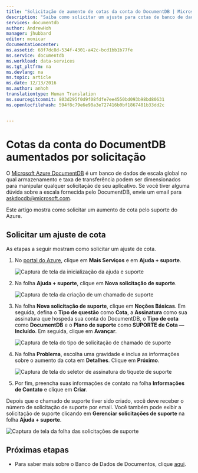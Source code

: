 ```yaml
---
title: "Solicitação de aumento de cotas da conta do DocumentDB | Microsoft Docs"
description: "Saiba como solicitar um ajuste para cotas de banco de dados do Banco de Dados de Documentos, como armazenamento de documento e produtividade por coleção."
services: documentdb
author: AndrewHoh
manager: jhubbard
editor: monicar
documentationcenter: 
ms.assetid: 68f7dc8d-534f-4301-a42c-bcd1bb1b77fe
ms.service: documentdb
ms.workload: data-services
ms.tgt_pltfrm: na
ms.devlang: na
ms.topic: article
ms.date: 12/13/2016
ms.author: anhoh
translationtype: Human Translation
ms.sourcegitcommit: 803d295f0d9f08fdfe7ee4550bd093b98bd80631
ms.openlocfilehash: 594f8c79e6e98a3e727416b0bf1867481b33dd2c


---
```

# <a name="request-increased-documentdb-account-quotas"></a>Cotas da conta do DocumentDB aumentados por solicitação
O [Microsoft Azure DocumentDB](https://azure.microsoft.com/services/documentdb/) é um banco de dados de escala global no qual armazenamento e taxa de transferência podem ser dimensionados para manipular qualquer solicitação de seu aplicativo. Se você tiver alguma dúvida sobre a escala fornecida pelo DocumentDB, envie um email para askdocdb@microsoft.com.

Este artigo mostra como solicitar um aumento de cota pelo suporte do Azure.

## <a name="a-idrequestquotaincreasea-request-a-quota-adjustment"></a><a id="RequestQuotaIncrease"></a> Solicitar um ajuste de cota
As etapas a seguir mostram como solicitar um ajuste de cota.

1. No [portal do Azure](https://portal.azure.com), clique em **Mais Serviços** e em **Ajuda + suporte**.
   
    ![Captura de tela da inicialização da ajuda e suporte](media/documentdb-increase-limits/helpsupport.png)
2. Na folha **Ajuda + suporte**, clique em **Nova solicitação de suporte**.
   
    ![Captura de tela da criação de um chamado de suporte](media/documentdb-increase-limits/getsupport.png)
3. Na folha **Nova solicitação de suporte**, clique em **Noções Básicas**. Em seguida, defina o **Tipo de questão** como **Cota**, a **Assinatura** como sua assinatura que hospeda sua conta do DocumentDB, o **Tipo de cota** como **DocumentDB** e o **Plano de suporte** como **SUPORTE de Cota — Incluído**. Em seguida, clique em **Avançar**.
   
    ![Captura de tela do tipo de solicitação de chamado de suporte](media/documentdb-increase-limits/supportrequest1.png)
4. Na folha **Problema**, escolha uma gravidade e inclua as informações sobre o aumento da cota em **Detalhes**. Clique em **Próximo**.
   
    ![Captura de tela do seletor de assinatura do tíquete de suporte](media/documentdb-increase-limits/supportrequest2.png)
5. Por fim, preencha suas informações de contato na folha **Informações de Contato** e clique em **Criar**.

Depois que o chamado de suporte tiver sido criado, você deve receber o número de solicitação de suporte por email.  Você também pode exibir a solicitação de suporte clicando em **Gerenciar solicitações de suporte** na folha **Ajuda + suporte**.

![Captura de tela da folha das solicitações de suporte](media/documentdb-increase-limits/supportrequest4.png)

## <a name="a-namenextstepsa-next-steps"></a><a name="NextSteps"></a> Próximas etapas
* Para saber mais sobre o Banco de Dados de Documentos, clique [aqui](http://azure.com/docdb).




<!--HONumber=Feb17_HO3-->



